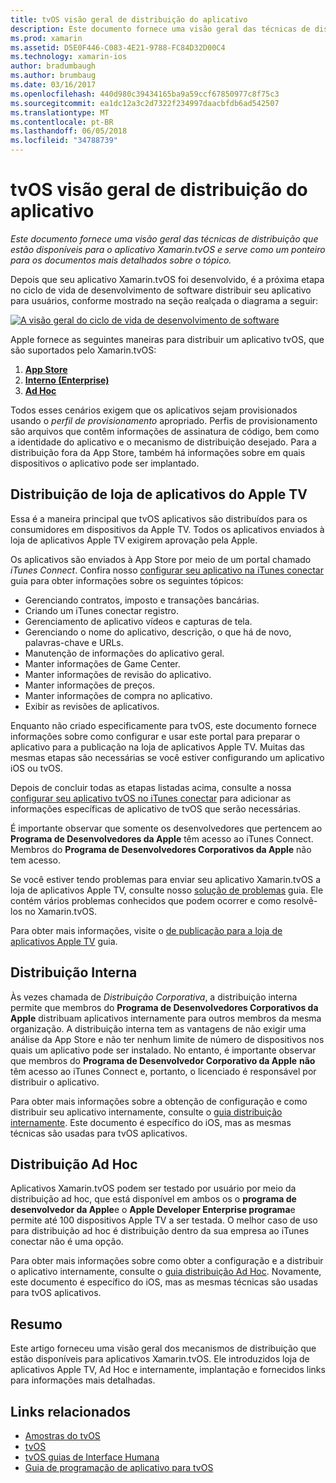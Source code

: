 ```yaml
---
title: tvOS visão geral de distribuição do aplicativo
description: Este documento fornece uma visão geral das técnicas de distribuição que estão disponíveis para o aplicativo Xamarin.tvOS e serve como um ponteiro para os documentos mais detalhados sobre o tópico.
ms.prod: xamarin
ms.assetid: D5E0F446-C083-4E21-9788-FC84D32D00C4
ms.technology: xamarin-ios
author: bradumbaugh
ms.author: brumbaug
ms.date: 03/16/2017
ms.openlocfilehash: 440d980c39434165ba9a59ccf67850977c8f75c3
ms.sourcegitcommit: ea1dc12a3c2d7322f234997daacbfdb6ad542507
ms.translationtype: MT
ms.contentlocale: pt-BR
ms.lasthandoff: 06/05/2018
ms.locfileid: "34788739"
---
```

# <a name="tvos-app-distribution-overview"></a>tvOS visão geral de distribuição do aplicativo

_Este documento fornece uma visão geral das técnicas de distribuição que estão disponíveis para o aplicativo Xamarin.tvOS e serve como um ponteiro para os documentos mais detalhados sobre o tópico._


Depois que seu aplicativo Xamarin.tvOS foi desenvolvido, é a próxima etapa no ciclo de vida de desenvolvimento de software distribuir seu aplicativo para usuários, conforme mostrado na seção realçada o diagrama a seguir:


[![A visão geral do ciclo de vida de desenvolvimento de software](images/publishingdiagram.png)](images/publishingdiagram.png#lightbox)


Apple fornece as seguintes maneiras para distribuir um aplicativo tvOS, que são suportados pelo Xamarin.tvOS:

1. [**App Store**](#Apple-TV-App-Store-Distribution)
2. [**Interno (Enterprise)**](#In-House-Distribution) 
2. [**Ad Hoc**](#Ad_Hoc_Distribution) 

Todos esses cenários exigem que os aplicativos sejam provisionados usando o *perfil de provisionamento* apropriado. Perfis de provisionamento são arquivos que contêm informações de assinatura de código, bem como a identidade do aplicativo e o mecanismo de distribuição desejado. Para a distribuição fora da App Store, também há informações sobre em quais dispositivos o aplicativo pode ser implantado.

<a name="Apple-TV-App-Store-Distribution" />

## <a name="apple-tv-app-store-distribution"></a>Distribuição de loja de aplicativos do Apple TV

Essa é a maneira principal que tvOS aplicativos são distribuídos para os consumidores em dispositivos da Apple TV. Todos os aplicativos enviados à loja de aplicativos Apple TV exigirem aprovação pela Apple.

Os aplicativos são enviados à App Store por meio de um portal chamado *iTunes Connect*. Confira nosso [configurar seu aplicativo na iTunes conectar](~/ios/deploy-test/app-distribution/app-store-distribution/itunesconnect.md) guia para obter informações sobre os seguintes tópicos:

- Gerenciando contratos, imposto e transações bancárias.
- Criando um iTunes conectar registro.
- Gerenciamento de aplicativo vídeos e capturas de tela.
- Gerenciando o nome do aplicativo, descrição, o que há de novo, palavras-chave e URLs.
- Manutenção de informações do aplicativo geral.
- Manter informações de Game Center.
- Manter informações de revisão do aplicativo.
- Manter informações de preços.
- Manter informações de compra no aplicativo.
- Exibir as revisões de aplicativos.

Enquanto não criado especificamente para tvOS, este documento fornece informações sobre como configurar e usar este portal para preparar o aplicativo para a publicação na loja de aplicativos Apple TV. Muitas das mesmas etapas são necessárias se você estiver configurando um aplicativo iOS ou tvOS.

Depois de concluir todas as etapas listadas acima, consulte a nossa [configurar seu aplicativo tvOS no iTunes conectar](~/ios/tvos/deploy-test/app-distribution/itunes-connect.md) para adicionar as informações específicas de aplicativo de tvOS que serão necessárias.

É importante observar que somente os desenvolvedores que pertencem ao **Programa de Desenvolvedores da Apple** têm acesso ao iTunes Connect. Membros do **Programa de Desenvolvedores Corporativos da Apple** não tem acesso.

Se você estiver tendo problemas para enviar seu aplicativo Xamarin.tvOS a loja de aplicativos Apple TV, consulte nosso [solução de problemas](~/ios/tvos/troubleshooting.md) guia. Ele contém vários problemas conhecidos que podem ocorrer e como resolvê-los no Xamarin.tvOS.

Para obter mais informações, visite o [de publicação para a loja de aplicativos Apple TV](~/ios/tvos/deploy-test/app-distribution/app-store-publishing.md) guia.

<a name="In-House-Distribution" />

## <a name="in-house-distribution"></a>Distribuição Interna

Às vezes chamada de *Distribuição Corporativa*, a distribuição interna permite que membros do **Programa de Desenvolvedores Corporativos da Apple** distribuam aplicativos internamente para outros membros da mesma organização. A distribuição interna tem as vantagens de não exigir uma análise da App Store e não ter nenhum limite de número de dispositivos nos quais um aplicativo pode ser instalado. No entanto, é importante observar que membros do **Programa de Desenvolvedor Corporativo da Apple** **não** têm acesso ao iTunes Connect e, portanto, o licenciado é responsável por distribuir o aplicativo.

Para obter mais informações sobre a obtenção de configuração e como distribuir seu aplicativo internamente, consulte o [guia distribuição internamente](~/ios/deploy-test/app-distribution/in-house-distribution.md). Este documento é específico do iOS, mas as mesmas técnicas são usadas para tvOS aplicativos.

<a name="Ad_Hoc_Distribution"/>

## <a name="ad-hoc-distribution"></a>Distribuição Ad Hoc

Aplicativos Xamarin.tvOS podem ser testado por usuário por meio da distribuição ad hoc, que está disponível em ambos os o **programa de desenvolvedor da Apple**e o **Apple Developer Enterprise programa**e permite até 100 dispositivos Apple TV a ser testada. O melhor caso de uso para distribuição ad hoc é distribuição dentro da sua empresa ao iTunes conectar não é uma opção.

Para obter mais informações sobre como obter a configuração e a distribuir o aplicativo internamente, consulte o [guia distribuição Ad Hoc](~/ios/deploy-test/app-distribution/ad-hoc-distribution.md). Novamente, este documento é específico do iOS, mas as mesmas técnicas são usadas para tvOS aplicativos.

<a name="Summary" />

## <a name="summary"></a>Resumo

Este artigo forneceu uma visão geral dos mecanismos de distribuição que estão disponíveis para aplicativos Xamarin.tvOS. Ele introduzidos loja de aplicativos Apple TV, Ad Hoc e internamente, implantação e fornecidos links para informações mais detalhadas.



## <a name="related-links"></a>Links relacionados

- [Amostras do tvOS](https://developer.xamarin.com/samples/tvos/all/)
- [tvOS](https://developer.apple.com/tvos/)
- [tvOS guias de Interface Humana](https://developer.apple.com/tvos/human-interface-guidelines/)
- [Guia de programação de aplicativo para tvOS](https://developer.apple.com/library/prerelease/tvos/documentation/General/Conceptual/AppleTV_PG/)
